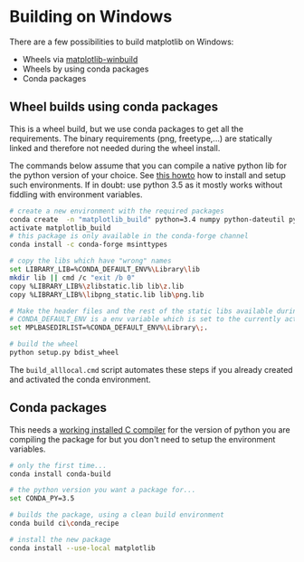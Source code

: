 # Building on Windows

There are a few possibilities to build matplotlib on Windows:

* Wheels via [matplotlib-winbuild](https://github.com/jbmohler/matplotlib-winbuild)
* Wheels by using conda packages
* Conda packages

## Wheel builds using conda packages

This is a wheel build, but we use conda packages to get all the requirements. The binary
requirements (png, freetype,...) are statically linked and therefore not needed during the wheel
install.

The commands below assume that you can compile a native python lib for the python version of your
choice. See [this howto](http://blog.ionelmc.ro/2014/12/21/compiling-python-extensions-on-windows/)
how to install and setup such environments. If in doubt: use python 3.5 as it mostly works
without fiddling with environment variables.

``` sh
# create a new environment with the required packages
conda create  -n "matplotlib_build" python=3.4 numpy python-dateutil pyparsing pytz tornado pyqt cycler tk libpng zlib freetype
activate matplotlib_build
# this package is only available in the conda-forge channel
conda install -c conda-forge msinttypes

# copy the libs which have "wrong" names
set LIBRARY_LIB=%CONDA_DEFAULT_ENV%\Library\lib
mkdir lib || cmd /c "exit /b 0"
copy %LIBRARY_LIB%\zlibstatic.lib lib\z.lib
copy %LIBRARY_LIB%\libpng_static.lib lib\png.lib

# Make the header files and the rest of the static libs available during the build
# CONDA_DEFAULT_ENV is a env variable which is set to the currently active environment path
set MPLBASEDIRLIST=%CONDA_DEFAULT_ENV%\Library\;.

# build the wheel
python setup.py bdist_wheel
```

The `build_alllocal.cmd` script automates these steps if you already created and activated the conda environment.


## Conda packages

This needs a [working installed C compiler](http://blog.ionelmc.ro/2014/12/21/compiling-python-extensions-on-windows/)
for the version of python you are compiling the package for but you don't need to setup the
environment variables.

```sh
# only the first time...
conda install conda-build

# the python version you want a package for...
set CONDA_PY=3.5

# builds the package, using a clean build environment
conda build ci\conda_recipe

# install the new package
conda install --use-local matplotlib
```
